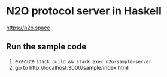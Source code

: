 # N2O protocol server in Haskell

https://n2o.space

## Run the sample code

1. execute `stack build && stack exec n2o-sample-server`
2. go to http://localhost:3000/sample/index.html
